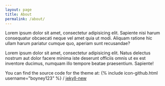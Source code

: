 ```yaml
---
layout: page
title: About
permalink: /about/
---
```


Lorem ipsum dolor sit amet, consectetur adipisicing elit. Sapiente nisi harum consequatur obcaecati neque vel amet quia ut modi. Aliquam ratione hic ullam harum pariatur cumque quo, aperiam sunt recusandae?

Lorem ipsum dolor sit amet, consectetur adipisicing elit. Natus delectus nostrum aut dolor facere minima iste deserunt officiis omnis ut ex est inventore ducimus, numquam illo tempore beatae praesentium. Sapiente!

You can find the source code for the theme at:
{% include icon-github.html username="boyney123" %} /
[jekyll-new](https://github.com/jglovier/jekyll-new)
